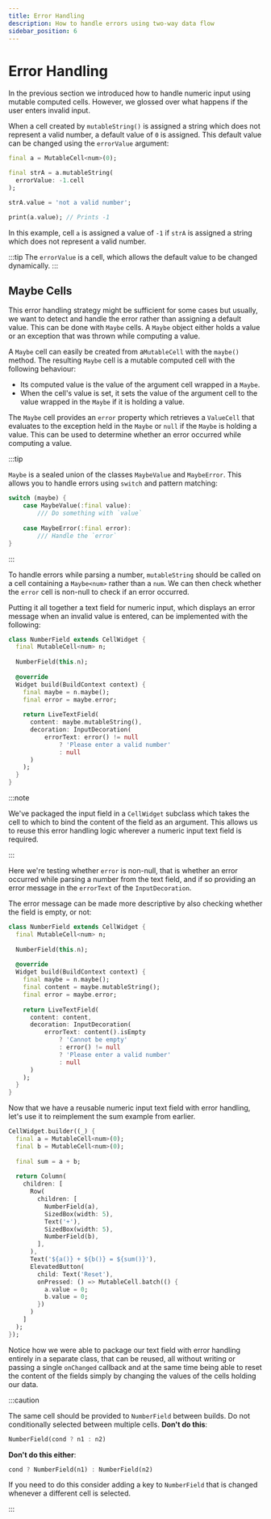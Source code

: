 ```yaml
---
title: Error Handling
description: How to handle errors using two-way data flow
sidebar_position: 6
---
```


# Error Handling

In the previous section we introduced how to handle numeric input
using mutable computed cells. However, we glossed over what happens if
the user enters invalid input.

When a cell created by `mutableString()` is assigned a string which
does not represent a valid number, a default value of `0` is
assigned. This default value can be changed using the `errorValue`
argument:

```dart title="Example of mutableString(errorValue: ...)"
final a = MutableCell<num>(0);

final strA = a.mutableString(
  errorValue: -1.cell
);

strA.value = 'not a valid number';

print(a.value); // Prints -1
```

In this example, cell `a` is assigned a value of `-1` if `strA` is
assigned a string which does not represent a valid number.

:::tip
The `errorValue` is a cell, which allows the default value to be
changed dynamically.
:::

## Maybe Cells

This error handling strategy might be sufficient for some cases but
usually, we want to detect and handle the error rather than assigning
a default value. This can be done with `Maybe` cells. A `Maybe` object
either holds a value or an exception that was thrown while computing a
value.

A `Maybe` cell can easily be created from a`MutableCell` with the
`maybe()` method. The resulting `Maybe` cell is a mutable computed
cell with the following behaviour:

* Its computed value is the value of the argument cell wrapped in a
  `Maybe`.
* When the cell's value is set, it sets the value of the argument cell
  to the value wrapped in the `Maybe` if it is holding a value.

The `Maybe` cell provides an `error` property which retrieves a
`ValueCell` that evaluates to the exception held in the `Maybe` or
`null` if the `Maybe` is holding a value. This can be used to
determine whether an error occurred while computing a value.

:::tip

`Maybe` is a sealed union of the classes `MaybeValue` and
`MaybeError`. This allows you to handle errors using `switch` and
pattern matching:

```dart
switch (maybe) {
    case MaybeValue(:final value):
        /// Do something with `value`
        
    case MaybeError(:final error):
        /// Handle the `error`
}
```

:::

To handle errors while parsing a number, `mutableString` should be
called on a cell containing a `Maybe<num>` rather than a `num`. We can
then check whether the `error` cell is non-null to check if an error
occurred.

Putting it all together a text field for numeric input, which displays
an error message when an invalid value is entered, can be implemented
with the following:

```dart title="Numeric text field with error handling"
class NumberField extends CellWidget {
  final MutableCell<num> n;
  
  NumberField(this.n);
  
  @override
  Widget build(BuildContext context) {
    final maybe = n.maybe();
    final error = maybe.error;
    
    return LiveTextField(
      content: maybe.mutableString(),
      decoration: InputDecoration(
          errorText: error() != null 
              ? 'Please enter a valid number' 
              : null
      )
    );
  }
}
```

:::note

We've packaged the input field in a `CellWidget` subclass which
takes the cell to which to bind the content of the field as an
argument. This allows us to reuse this error handling logic wherever a
numeric input text field is required.

:::

Here we're testing whether `error` is non-null, that is whether an
error occurred while parsing a number from the text field, and if so
providing an error message in the `errorText` of the
`InputDecoration`.

The error message can be made more descriptive by also checking
whether the field is empty, or not:

```dart title="Numeric text field with error handling"
class NumberField extends CellWidget {
  final MutableCell<num> n;
  
  NumberField(this.n);
  
  @override
  Widget build(BuildContext context) {
    final maybe = n.maybe();
    final content = maybe.mutableString();
    final error = maybe.error;
    
    return LiveTextField(
      content: content,
      decoration: InputDecoration(
          errorText: content().isEmpty 
              ? 'Cannot be empty' 
              : error() != null 
              ? 'Please enter a valid number' 
              : null
      )
    );
  }
}
```

Now that we have a reusable numeric input text field with error
handling, let's use it to reimplement the sum example from earlier.

```dart title="Sum example using numberField()"
CellWidget.builder((_) {
  final a = MutableCell<num>(0);
  final b = MutableCell<num>(0);
    
  final sum = a + b;
    
  return Column(
    children: [
      Row(
        children: [
          NumberField(a),
          SizedBox(width: 5),
          Text('+'),
          SizedBox(width: 5),
          NumberField(b),
        ],
      ),
      Text('${a()} + ${b()} = ${sum()}'),
      ElevatedButton(
        child: Text('Reset'),
        onPressed: () => MutableCell.batch(() {
          a.value = 0;
          b.value = 0;
        })
      )
    ]
  );
});
```

Notice how we were able to package our text field with error handling
entirely in a separate class, that can be reused, all without writing
or passing a single `onChanged` callback and at the same time being
able to reset the content of the fields simply by changing the values
of the cells holding our data.

:::caution

The same cell should be provided to `NumberField` between builds. Do
not conditionally selected between multiple cells. **Don't do this**:

```dart
NumberField(cond ? n1 : n2)
```

**Don't do this either**:

```dart
cond ? NumberField(n1) : NumberField(n2)
```

If you need to do this consider adding a key to `NumberField` that
is changed whenever a different cell is selected.

:::
